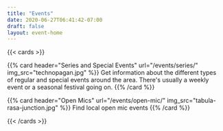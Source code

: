 ```yaml
---
title: "Events"
date: 2020-06-27T06:41:42-07:00
draft: false
layout: event-home
---
```


{{< cards >}}
  
{{% card header="Series and Special Events" url="/events/series/" img_src="technopagan.jpg" %}}
Get information about the different types of regular and special events around the area. There's usually a weekly event or a seasonal festival going on.
{{% /card %}}
  
{{% card header="Open Mics" url="/events/open-mic/" img_src="tabula-rasa-junction.jpg" %}}
Find local open mic events
{{% /card %}}

{{< /cards >}}
